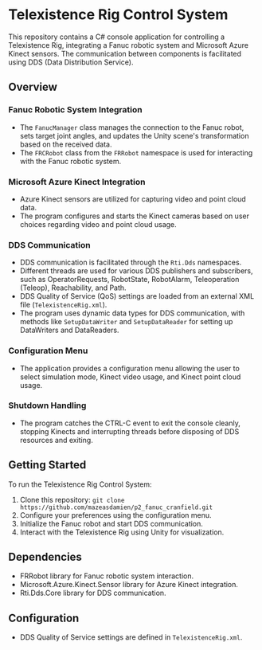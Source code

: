 # Telexistence Rig Control System

This repository contains a C# console application for controlling a Telexistence Rig, integrating a Fanuc robotic system and Microsoft Azure Kinect sensors. The communication between components is facilitated using DDS (Data Distribution Service).

## Overview

### Fanuc Robotic System Integration

- The `FanucManager` class manages the connection to the Fanuc robot, sets target joint angles, and updates the Unity scene's transformation based on the received data.
- The `FRCRobot` class from the `FRRobot` namespace is used for interacting with the Fanuc robotic system.

### Microsoft Azure Kinect Integration

- Azure Kinect sensors are utilized for capturing video and point cloud data.
- The program configures and starts the Kinect cameras based on user choices regarding video and point cloud usage.

### DDS Communication

- DDS communication is facilitated through the `Rti.Dds` namespaces.
- Different threads are used for various DDS publishers and subscribers, such as OperatorRequests, RobotState, RobotAlarm, Teleoperation (Teleop), Reachability, and Path.
- DDS Quality of Service (QoS) settings are loaded from an external XML file (`TelexistenceRig.xml`).
- The program uses dynamic data types for DDS communication, with methods like `SetupDataWriter` and `SetupDataReader` for setting up DataWriters and DataReaders.

### Configuration Menu

- The application provides a configuration menu allowing the user to select simulation mode, Kinect video usage, and Kinect point cloud usage.

### Shutdown Handling

- The program catches the CTRL-C event to exit the console cleanly, stopping Kinects and interrupting threads before disposing of DDS resources and exiting.

## Getting Started

To run the Telexistence Rig Control System:

1. Clone this repository: `git clone https://github.com/mazeasdamien/p2_fanuc_cranfield.git`
2. Configure your preferences using the configuration menu.
3. Initialize the Fanuc robot and start DDS communication.
4. Interact with the Telexistence Rig using Unity for visualization.

## Dependencies

- FRRobot library for Fanuc robotic system interaction.
- Microsoft.Azure.Kinect.Sensor library for Azure Kinect integration.
- Rti.Dds.Core library for DDS communication.

## Configuration

- DDS Quality of Service settings are defined in `TelexistenceRig.xml`.
